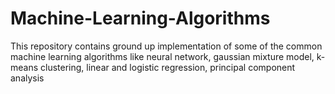 # Machine-Learning-Algorithms
This repository contains ground up implementation of some of the common machine learning algorithms like neural network, gaussian mixture model, k-means clustering, linear and logistic regression, principal component analysis
